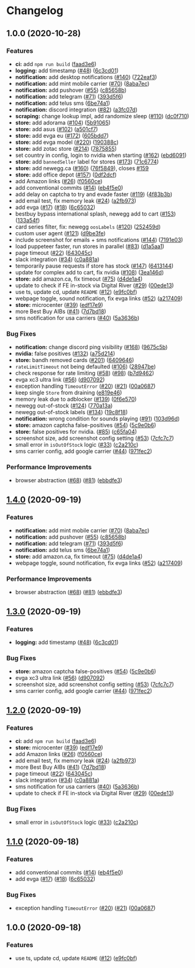 # Changelog

## 1.0.0 (2020-10-28)


### Features

* **ci:** add `npm run build` ([faad3e6](https://www.github.com/j1ands/nvidia-snatcher/commit/faad3e68efafaab135b77080b02af83429b6eca6))
* **logging:** add timestamp ([#48](https://www.github.com/j1ands/nvidia-snatcher/issues/48)) ([6c3cd01](https://www.github.com/j1ands/nvidia-snatcher/commit/6c3cd016850d03a6c6a894cab24ba2d3781a9af1))
* **notification:** add desktop notifications ([#140](https://www.github.com/j1ands/nvidia-snatcher/issues/140)) ([722eaf3](https://www.github.com/j1ands/nvidia-snatcher/commit/722eaf3cd680c4600b79f842c6c5acdb9e51ad71))
* **notification:** add mint mobile carrier ([#70](https://www.github.com/j1ands/nvidia-snatcher/issues/70)) ([8aba7ec](https://www.github.com/j1ands/nvidia-snatcher/commit/8aba7ecbdb0bfce06257b7b9066e8fccbd82e47e))
* **notification:** add pushover ([#55](https://www.github.com/j1ands/nvidia-snatcher/issues/55)) ([c85658b](https://www.github.com/j1ands/nvidia-snatcher/commit/c85658bf82fdf360e5e9d8345eaa846f0572e67c))
* **notification:** add telegram ([#71](https://www.github.com/j1ands/nvidia-snatcher/issues/71)) ([393d5f6](https://www.github.com/j1ands/nvidia-snatcher/commit/393d5f689887bf1d6f30a37eea163b2e6bbd4efa))
* **notification:** add telus sms ([6be74a1](https://www.github.com/j1ands/nvidia-snatcher/commit/6be74a19f3d3f999145d17ac8e91c59db2502071))
* **notification:** discord integration ([#82](https://www.github.com/j1ands/nvidia-snatcher/issues/82)) ([a3fc07d](https://www.github.com/j1ands/nvidia-snatcher/commit/a3fc07daf0a3f33f18e03d4cfc13d3477a9c4fa0))
* **scraping:** change lookup impl, add randomize sleep ([#110](https://www.github.com/j1ands/nvidia-snatcher/issues/110)) ([dc0f710](https://www.github.com/j1ands/nvidia-snatcher/commit/dc0f7106749b0afa0ff1c91cabb90b65be30e909))
* **store:** add adorama ([#104](https://www.github.com/j1ands/nvidia-snatcher/issues/104)) ([5b91065](https://www.github.com/j1ands/nvidia-snatcher/commit/5b910650430ad4806b22722efa9a013e72ea47e7))
* **store:** add asus ([#102](https://www.github.com/j1ands/nvidia-snatcher/issues/102)) ([a501cf7](https://www.github.com/j1ands/nvidia-snatcher/commit/a501cf703bb05f47af6240a4b16a3dc4dcf3baf5))
* **store:** add evga eu ([#172](https://www.github.com/j1ands/nvidia-snatcher/issues/172)) ([605bdd7](https://www.github.com/j1ands/nvidia-snatcher/commit/605bdd7ca73c585734f6c5df1a86f4fbfbff9163))
* **store:** add evga model ([#220](https://www.github.com/j1ands/nvidia-snatcher/issues/220)) ([190388c](https://www.github.com/j1ands/nvidia-snatcher/commit/190388cfe4a5e3f19abccd0ff786f654b9a04d2f))
* **store:** add zotac store ([#214](https://www.github.com/j1ands/nvidia-snatcher/issues/214)) ([7875855](https://www.github.com/j1ands/nvidia-snatcher/commit/78758552b22e608dbdf3e76397f5b5efb893fef5))
* set country in config, login to nvidia when starting ([#162](https://www.github.com/j1ands/nvidia-snatcher/issues/162)) ([ebd6091](https://www.github.com/j1ands/nvidia-snatcher/commit/ebd6091a09fb5e52a66742767ae4b58323cd7447))
* **store:** add `bannedSeller` label for stores ([#173](https://www.github.com/j1ands/nvidia-snatcher/issues/173)) ([71c6774](https://www.github.com/j1ands/nvidia-snatcher/commit/71c6774511f7ba13d34d2e40b69abf52d06e6225))
* **store:** add newegg.ca ([#160](https://www.github.com/j1ands/nvidia-snatcher/issues/160)) ([76f5849](https://www.github.com/j1ands/nvidia-snatcher/commit/76f584988979a40269fd3641e996800a63b4b163)), closes [#159](https://www.github.com/j1ands/nvidia-snatcher/issues/159)
* **store:** add office depot ([#157](https://www.github.com/j1ands/nvidia-snatcher/issues/157)) ([0df2dcf](https://www.github.com/j1ands/nvidia-snatcher/commit/0df2dcfbd48235fba7126d96cd912634c5b4fdd9))
* add Amazon links ([#26](https://www.github.com/j1ands/nvidia-snatcher/issues/26)) ([f0560ce](https://www.github.com/j1ands/nvidia-snatcher/commit/f0560ce72bfbfdd6360b85e23edaa875d58f228f))
* add conventional commits ([#14](https://www.github.com/j1ands/nvidia-snatcher/issues/14)) ([eb4f5e0](https://www.github.com/j1ands/nvidia-snatcher/commit/eb4f5e034176a286eabe381c98ced77cd197d7fb))
* add delay on captcha to try and evade faster ([#119](https://www.github.com/j1ands/nvidia-snatcher/issues/119)) ([4f83b3b](https://www.github.com/j1ands/nvidia-snatcher/commit/4f83b3b233657841a4068a8ff9dd6c8dbff631c0))
* add email test, fix memory leak ([#24](https://www.github.com/j1ands/nvidia-snatcher/issues/24)) ([a2fb973](https://www.github.com/j1ands/nvidia-snatcher/commit/a2fb97333c6eb81250b24ccb6859e9356acded21))
* add evga ([#17](https://www.github.com/j1ands/nvidia-snatcher/issues/17)) ([#18](https://www.github.com/j1ands/nvidia-snatcher/issues/18)) ([6c65032](https://www.github.com/j1ands/nvidia-snatcher/commit/6c6503219f7c188783c24a44f7052b276a4b39a3))
* bestbuy bypass international splash, newegg add to cart ([#153](https://www.github.com/j1ands/nvidia-snatcher/issues/153)) ([133a54f](https://www.github.com/j1ands/nvidia-snatcher/commit/133a54fa170bb16dd26b0d72b1a02c56b3851b7f))
* card series filter, fix: newegg `oosLabels` ([#120](https://www.github.com/j1ands/nvidia-snatcher/issues/120)) ([252459d](https://www.github.com/j1ands/nvidia-snatcher/commit/252459d5d3de2b8cb25deee9ae318108e3dda2be))
* custom user agent ([#121](https://www.github.com/j1ands/nvidia-snatcher/issues/121)) ([d9be3fe](https://www.github.com/j1ands/nvidia-snatcher/commit/d9be3fe6183eaa9694b186c7a75e1f28bb31dace))
* include screenshot for emails + sms notifications ([#144](https://www.github.com/j1ands/nvidia-snatcher/issues/144)) ([7191e03](https://www.github.com/j1ands/nvidia-snatcher/commit/7191e03a80e577b59b2861289aa658cfa0ffc0fa))
* load puppeteer faster, run stores in parallel ([#83](https://www.github.com/j1ands/nvidia-snatcher/issues/83)) ([d1a5aa1](https://www.github.com/j1ands/nvidia-snatcher/commit/d1a5aa1f02ff0a8f293b93e3c078b5943908a95b))
* page timeout ([#22](https://www.github.com/j1ands/nvidia-snatcher/issues/22)) ([643045c](https://www.github.com/j1ands/nvidia-snatcher/commit/643045c7e0158fb6526bd09427b96cce7958bcea))
* slack integration ([#34](https://www.github.com/j1ands/nvidia-snatcher/issues/34)) ([c0a881a](https://www.github.com/j1ands/nvidia-snatcher/commit/c0a881a16ebb573bf35b7f29cb27e5b3c2e1fe78))
* temporarily pause requests if store has stock ([#147](https://www.github.com/j1ands/nvidia-snatcher/issues/147)) ([6413144](https://www.github.com/j1ands/nvidia-snatcher/commit/6413144c1cae89f33f852cc93870b407a784f2bb))
* update for complex add to cart, fix nvidia ([#108](https://www.github.com/j1ands/nvidia-snatcher/issues/108)) ([3ea146d](https://www.github.com/j1ands/nvidia-snatcher/commit/3ea146da14ea40d145ccfc05436beeb0a9fed8d9))
* **store:** add amazon.ca, fix timeout ([#75](https://www.github.com/j1ands/nvidia-snatcher/issues/75)) ([d4de1a4](https://www.github.com/j1ands/nvidia-snatcher/commit/d4de1a4638e903eb9518354ab6fb2f8c4befc347))
* update to check if FE in-stock via Digital River ([#29](https://www.github.com/j1ands/nvidia-snatcher/issues/29)) ([00ede13](https://www.github.com/j1ands/nvidia-snatcher/commit/00ede13501082f530ea672a349816be1d31621a8))
* use ts, update cd, update `README` ([#12](https://www.github.com/j1ands/nvidia-snatcher/issues/12)) ([e9fc0bf](https://www.github.com/j1ands/nvidia-snatcher/commit/e9fc0bf5f770481d5e508d8b520e1020624e05d2))
* webpage toggle, sound notification, fix evga links ([#52](https://www.github.com/j1ands/nvidia-snatcher/issues/52)) ([a217409](https://www.github.com/j1ands/nvidia-snatcher/commit/a21740942bbbbe967948062fa06cfc82c31eb755))
* **store:** microcenter ([#39](https://www.github.com/j1ands/nvidia-snatcher/issues/39)) ([edf17e9](https://www.github.com/j1ands/nvidia-snatcher/commit/edf17e926f3d186e7630da2834d78de3e540a956))
* more Best Buy AIBs ([#41](https://www.github.com/j1ands/nvidia-snatcher/issues/41)) ([7d7bd18](https://www.github.com/j1ands/nvidia-snatcher/commit/7d7bd18b4dd656ec01ef2fb2d8519e2a7f34ef70))
* sms notification for usa carriers ([#40](https://www.github.com/j1ands/nvidia-snatcher/issues/40)) ([5a3636b](https://www.github.com/j1ands/nvidia-snatcher/commit/5a3636bcb639bb33bc586af96264f5df2f3a8307))


### Bug Fixes

* **notification:** change discord ping visibility ([#168](https://www.github.com/j1ands/nvidia-snatcher/issues/168)) ([9675c5b](https://www.github.com/j1ands/nvidia-snatcher/commit/9675c5b8d61226db4652964e7f1e7399bb82d04e))
* **nvidia:** false positives ([#132](https://www.github.com/j1ands/nvidia-snatcher/issues/132)) ([a75d214](https://www.github.com/j1ands/nvidia-snatcher/commit/a75d214dd555d5e0388cb54b15be324cc25b6a15))
* **store:** bandh removed cards ([#201](https://www.github.com/j1ands/nvidia-snatcher/issues/201)) ([6409646](https://www.github.com/j1ands/nvidia-snatcher/commit/6409646d57bf2b2bb5a4bcf8239740abed8edafb))
* `rateLimitTimeout` not being defaulted ([#106](https://www.github.com/j1ands/nvidia-snatcher/issues/106)) ([28947be](https://www.github.com/j1ands/nvidia-snatcher/commit/28947be9bc8981d7a45a5d0e69c18d039fcd9ed3))
* check response for rate limiting ([#58](https://www.github.com/j1ands/nvidia-snatcher/issues/58)) ([#98](https://www.github.com/j1ands/nvidia-snatcher/issues/98)) ([b7d9462](https://www.github.com/j1ands/nvidia-snatcher/commit/b7d9462e794ef3961fb57c79ef8f66e77d25d20a))
* evga xc3 ultra link ([#56](https://www.github.com/j1ands/nvidia-snatcher/issues/56)) ([d907092](https://www.github.com/j1ands/nvidia-snatcher/commit/d907092b443b056605e09cb2ca3e94e6ca811d9e))
* exception handling `TimeoutError` ([#20](https://www.github.com/j1ands/nvidia-snatcher/issues/20)) ([#21](https://www.github.com/j1ands/nvidia-snatcher/issues/21)) ([00a0687](https://www.github.com/j1ands/nvidia-snatcher/commit/00a0687d3eba6a8fca871161b447529be00c8896))
* keep single `Store` from draining ([e819e46](https://www.github.com/j1ands/nvidia-snatcher/commit/e819e46116d4e0b067a59791094b5cfbd2d7cd45))
* memory leak due to adblocker ([#139](https://www.github.com/j1ands/nvidia-snatcher/issues/139)) ([0f6e570](https://www.github.com/j1ands/nvidia-snatcher/commit/0f6e570cc817dfc10bcddc5743a0faf3b1489270))
* newegg out-of-stock ([#124](https://www.github.com/j1ands/nvidia-snatcher/issues/124)) ([770a13a](https://www.github.com/j1ands/nvidia-snatcher/commit/770a13ac3559401b430547908d1df014582c1e37))
* newegg out-of-stock labels ([#134](https://www.github.com/j1ands/nvidia-snatcher/issues/134)) ([19c8f18](https://www.github.com/j1ands/nvidia-snatcher/commit/19c8f188c796258c469c2b4c6461fc5da3907a47))
* **notification:** wrong condition for sounds playing ([#91](https://www.github.com/j1ands/nvidia-snatcher/issues/91)) ([103d96d](https://www.github.com/j1ands/nvidia-snatcher/commit/103d96dc81d6fd097fcdbed5bdd7487d7d73bf6e))
* **store:** amazon captcha false-positives ([#54](https://www.github.com/j1ands/nvidia-snatcher/issues/54)) ([5c9e0b6](https://www.github.com/j1ands/nvidia-snatcher/commit/5c9e0b6d06bd7e1223a7587fec067c8e79c9cfd6))
* **store:** false positives for nvidia. ([#85](https://www.github.com/j1ands/nvidia-snatcher/issues/85)) ([c65fa04](https://www.github.com/j1ands/nvidia-snatcher/commit/c65fa04666775060532e28076a0b4af50f8dd30b))
* screenshot size, add screenshot config setting ([#53](https://www.github.com/j1ands/nvidia-snatcher/issues/53)) ([7cfc7c7](https://www.github.com/j1ands/nvidia-snatcher/commit/7cfc7c74429c808fa14468cdd497eb9f9aeb922c))
* small error in `isOutOfStock` logic ([#33](https://www.github.com/j1ands/nvidia-snatcher/issues/33)) ([c2a210c](https://www.github.com/j1ands/nvidia-snatcher/commit/c2a210cc815c3aa06f6f14d33954f65577d95954))
* sms carrier config, add google carrier ([#44](https://www.github.com/j1ands/nvidia-snatcher/issues/44)) ([971fec2](https://www.github.com/j1ands/nvidia-snatcher/commit/971fec20e441e2b12a38d5c8d17d2d4cb5e64d6b))


### Performance Improvements

* browser abstraction ([#68](https://www.github.com/j1ands/nvidia-snatcher/issues/68)) ([#81](https://www.github.com/j1ands/nvidia-snatcher/issues/81)) ([ebbdfe3](https://www.github.com/j1ands/nvidia-snatcher/commit/ebbdfe3f6378516112f4b6e004bbd6ccf13af685))

## [1.4.0](https://www.github.com/jef/nvidia-snatcher/compare/v1.3.0...v1.4.0) (2020-09-19)


### Features

* **notification:** add mint mobile carrier ([#70](https://www.github.com/jef/nvidia-snatcher/issues/70)) ([8aba7ec](https://www.github.com/jef/nvidia-snatcher/commit/8aba7ecbdb0bfce06257b7b9066e8fccbd82e47e))
* **notification:** add pushover ([#55](https://www.github.com/jef/nvidia-snatcher/issues/55)) ([c85658b](https://www.github.com/jef/nvidia-snatcher/commit/c85658bf82fdf360e5e9d8345eaa846f0572e67c))
* **notification:** add telegram ([#71](https://www.github.com/jef/nvidia-snatcher/issues/71)) ([393d5f6](https://www.github.com/jef/nvidia-snatcher/commit/393d5f689887bf1d6f30a37eea163b2e6bbd4efa))
* **notification:** add telus sms ([6be74a1](https://www.github.com/jef/nvidia-snatcher/commit/6be74a19f3d3f999145d17ac8e91c59db2502071))
* **store:** add amazon.ca, fix timeout ([#75](https://www.github.com/jef/nvidia-snatcher/issues/75)) ([d4de1a4](https://www.github.com/jef/nvidia-snatcher/commit/d4de1a4638e903eb9518354ab6fb2f8c4befc347))
* webpage toggle, sound notification, fix evga links ([#52](https://www.github.com/jef/nvidia-snatcher/issues/52)) ([a217409](https://www.github.com/jef/nvidia-snatcher/commit/a21740942bbbbe967948062fa06cfc82c31eb755))


### Performance Improvements

* browser abstraction ([#68](https://www.github.com/jef/nvidia-snatcher/issues/68)) ([#81](https://www.github.com/jef/nvidia-snatcher/issues/81)) ([ebbdfe3](https://www.github.com/jef/nvidia-snatcher/commit/ebbdfe3f6378516112f4b6e004bbd6ccf13af685))

## [1.3.0](https://www.github.com/jef/nvidia-snatcher/compare/v1.2.0...v1.3.0) (2020-09-19)


### Features

* **logging:** add timestamp ([#48](https://www.github.com/jef/nvidia-snatcher/issues/48)) ([6c3cd01](https://www.github.com/jef/nvidia-snatcher/commit/6c3cd016850d03a6c6a894cab24ba2d3781a9af1))


### Bug Fixes

* **store:** amazon captcha false-positives ([#54](https://www.github.com/jef/nvidia-snatcher/issues/54)) ([5c9e0b6](https://www.github.com/jef/nvidia-snatcher/commit/5c9e0b6d06bd7e1223a7587fec067c8e79c9cfd6))
* evga xc3 ultra link ([#56](https://www.github.com/jef/nvidia-snatcher/issues/56)) ([d907092](https://www.github.com/jef/nvidia-snatcher/commit/d907092b443b056605e09cb2ca3e94e6ca811d9e))
* screenshot size, add screenshot config setting ([#53](https://www.github.com/jef/nvidia-snatcher/issues/53)) ([7cfc7c7](https://www.github.com/jef/nvidia-snatcher/commit/7cfc7c74429c808fa14468cdd497eb9f9aeb922c))
* sms carrier config, add google carrier ([#44](https://www.github.com/jef/nvidia-snatcher/issues/44)) ([971fec2](https://www.github.com/jef/nvidia-snatcher/commit/971fec20e441e2b12a38d5c8d17d2d4cb5e64d6b))

## [1.2.0](https://www.github.com/jef/nvidia-snatcher/compare/v1.1.0...v1.2.0) (2020-09-19)


### Features

* **ci:** add `npm run build` ([faad3e6](https://www.github.com/jef/nvidia-snatcher/commit/faad3e68efafaab135b77080b02af83429b6eca6))
* **store:** microcenter ([#39](https://www.github.com/jef/nvidia-snatcher/issues/39)) ([edf17e9](https://www.github.com/jef/nvidia-snatcher/commit/edf17e926f3d186e7630da2834d78de3e540a956))
* add Amazon links ([#26](https://www.github.com/jef/nvidia-snatcher/issues/26)) ([f0560ce](https://www.github.com/jef/nvidia-snatcher/commit/f0560ce72bfbfdd6360b85e23edaa875d58f228f))
* add email test, fix memory leak ([#24](https://www.github.com/jef/nvidia-snatcher/issues/24)) ([a2fb973](https://www.github.com/jef/nvidia-snatcher/commit/a2fb97333c6eb81250b24ccb6859e9356acded21))
* more Best Buy AIBs ([#41](https://www.github.com/jef/nvidia-snatcher/issues/41)) ([7d7bd18](https://www.github.com/jef/nvidia-snatcher/commit/7d7bd18b4dd656ec01ef2fb2d8519e2a7f34ef70))
* page timeout ([#22](https://www.github.com/jef/nvidia-snatcher/issues/22)) ([643045c](https://www.github.com/jef/nvidia-snatcher/commit/643045c7e0158fb6526bd09427b96cce7958bcea))
* slack integration ([#34](https://www.github.com/jef/nvidia-snatcher/issues/34)) ([c0a881a](https://www.github.com/jef/nvidia-snatcher/commit/c0a881a16ebb573bf35b7f29cb27e5b3c2e1fe78))
* sms notification for usa carriers ([#40](https://www.github.com/jef/nvidia-snatcher/issues/40)) ([5a3636b](https://www.github.com/jef/nvidia-snatcher/commit/5a3636bcb639bb33bc586af96264f5df2f3a8307))
* update to check if FE in-stock via Digital River ([#29](https://www.github.com/jef/nvidia-snatcher/issues/29)) ([00ede13](https://www.github.com/jef/nvidia-snatcher/commit/00ede13501082f530ea672a349816be1d31621a8))


### Bug Fixes

* small error in `isOutOfStock` logic ([#33](https://www.github.com/jef/nvidia-snatcher/issues/33)) ([c2a210c](https://www.github.com/jef/nvidia-snatcher/commit/c2a210cc815c3aa06f6f14d33954f65577d95954))

## [1.1.0](https://www.github.com/jef/nvidia-snatcher/compare/v1.0.0...v1.1.0) (2020-09-18)


### Features

* add conventional commits ([#14](https://www.github.com/jef/nvidia-snatcher/issues/14)) ([eb4f5e0](https://www.github.com/jef/nvidia-snatcher/commit/eb4f5e034176a286eabe381c98ced77cd197d7fb))
* add evga ([#17](https://www.github.com/jef/nvidia-snatcher/issues/17)) ([#18](https://www.github.com/jef/nvidia-snatcher/issues/18)) ([6c65032](https://www.github.com/jef/nvidia-snatcher/commit/6c6503219f7c188783c24a44f7052b276a4b39a3))


### Bug Fixes

* exception handling `TimeoutError` ([#20](https://www.github.com/jef/nvidia-snatcher/issues/20)) ([#21](https://www.github.com/jef/nvidia-snatcher/issues/21)) ([00a0687](https://www.github.com/jef/nvidia-snatcher/commit/00a0687d3eba6a8fca871161b447529be00c8896))

## 1.0.0 (2020-09-18)


### Features

* use ts, update cd, update `README` ([#12](https://www.github.com/jef/nvidia-snatcher/issues/12)) ([e9fc0bf](https://www.github.com/jef/nvidia-snatcher/commit/e9fc0bf5f770481d5e508d8b520e1020624e05d2))
